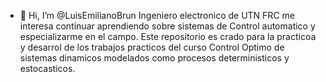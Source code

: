 - 👋 Hi, I’m @LuisEmilianoBrun Ingeniero electronico de UTN FRC  me interesa continuar aprendiendo sobre sistemas de Control automatico y especializarme  en el campo. 
Este repositorio es crado para la practicoa  y desarrol de los trabajos practicos del curso Control Optimo de sistemas dinamicos modelados como procesos deterministicos y estocasticos.
